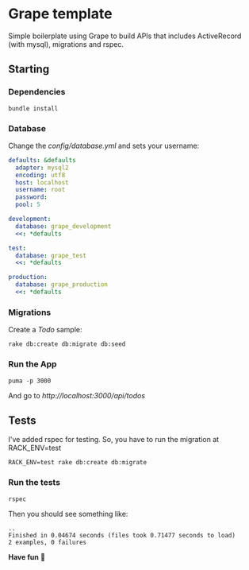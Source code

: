 # Grape template

Simple boilerplate using Grape to build APIs that includes ActiveRecord (with mysql), migrations and rspec.

## Starting

### Dependencies

    bundle install

### Database

Change the *config/database.yml* and sets your username:

  ```yaml
  defaults: &defaults
    adapter: mysql2
    encoding: utf8
    host: localhost
    username: root
    password:
    pool: 5

  development:
    database: grape_development
    <<: *defaults

  test:
    database: grape_test
    <<: *defaults

  production:
    database: grape_production
    <<: *defaults
  ```

### Migrations

Create a *Todo* sample:

  ```
  rake db:create db:migrate db:seed
  ```


### Run the App

  ```
  puma -p 3000
  ```

And go to *http://localhost:3000/api/todos*

## Tests

I've added rspec for testing. So, you have to run the migration at RACK_ENV=test

  ```
  RACK_ENV=test rake db:create db:migrate
  ```

### Run the tests

  ```
  rspec
  ```

Then you should see something like:

  ```
  ..
  Finished in 0.04674 seconds (files took 0.71477 seconds to load)
  2 examples, 0 failures
  ```

**Have fun** :beer:

